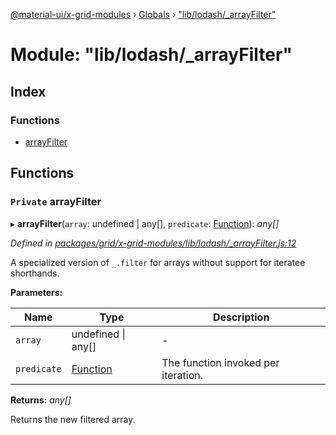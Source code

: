 [@material-ui/x-grid-modules](../README.md) › [Globals](../globals.md) › ["lib/lodash/_arrayFilter"](_lib_lodash__arrayfilter_.md)

# Module: "lib/lodash/_arrayFilter"

## Index

### Functions

* [arrayFilter](_lib_lodash__arrayfilter_.md#private-arrayfilter)

## Functions

### `Private` arrayFilter

▸ **arrayFilter**(`array`: undefined | any[], `predicate`: [Function](../interfaces/_src_utils_utils_.debouncedfunction.md#function)): *any[]*

*Defined in [packages/grid/x-grid-modules/lib/lodash/_arrayFilter.js:12](https://github.com/mui-org/material-ui-x/blob/02342a6/packages/grid/x-grid-modules/lib/lodash/_arrayFilter.js#L12)*

A specialized version of `_.filter` for arrays without support for
iteratee shorthands.

**Parameters:**

Name | Type | Description |
------ | ------ | ------ |
`array` | undefined &#124; any[] | - |
`predicate` | [Function](../interfaces/_src_utils_utils_.debouncedfunction.md#function) | The function invoked per iteration. |

**Returns:** *any[]*

Returns the new filtered array.
